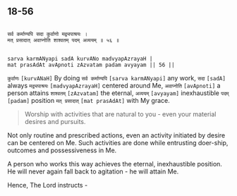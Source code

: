 ## 18-56


```shloka-sa

सर्व कर्माण्यपि सदा कुर्वाणो मद्व्यपाश्रयः ।
मत् प्रसादात् अवाप्नोति शाश्वतम् पदम् अव्ययम् ॥ ५६ ॥

```
```shloka-sa-hk

sarva karmANyapi sadA kurvANo madvyapAzrayaH |
mat prasAdAt avApnoti zAzvatam padam avyayam || 56 ||

```
`कुर्वाणः` `[kurvANaH]` By doing `सर्व कर्माण्यपि` `[sarva karmANyapi]` any work, `सदा` `[sadA]` always `मद्व्यपाश्रयः` `[madvyapAzrayaH]` centered around Me, `अवाप्नोति` `[avApnoti]` a person attains `शाश्वतम्` `[zAzvatam]` the eternal, `अव्ययम्` `[avyayam]` inexhaustible `पदम्` `[padam]` position `मत् प्रसादात्` `[mat prasAdAt]` with My grace.


<a name='applnote_233'></a>
> Worship with activities that are natural to you - even your material desires and pursuits.



Not only routine and prescribed actions, even an activity initiated by desire can be centered on Me. Such activities are done while entrusting doer-ship, outcomes and possessiveness in Me. 

A person who works this way achieves the eternal, inexhaustible position. He will never again fall back to agitation - he will attain Me.

Hence, The Lord instructs -


